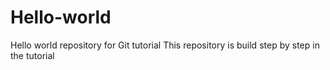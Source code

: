 # Hello-world
Hello world repository for Git tutorial
This repository is build step by step in the tutorial
